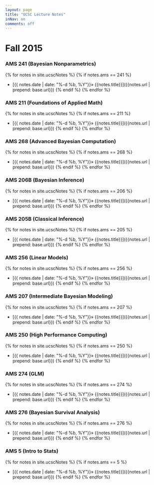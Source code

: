 ```yaml
---
layout: page
title: "UCSC Lecture Notes"
inNav: on
comments: off
---
```


# Fall 2015

### AMS 241 (Bayesian Nonparametrics)
{% for notes in site.ucscNotes %}
  {% if notes.ams == 241 %}
  - [{{ notes.date | date: "%-d %b, %Y"}}&raquo; {{notes.title}}]({{notes.url | prepend: base.url}})
  {% endif %}
{% endfor %}

### AMS 211 (Foundations of Applied Math)
{% for notes in site.ucscNotes %}
  {% if notes.ams == 211 %}
  - [{{ notes.date | date: "%-d %b, %Y"}}&raquo; {{notes.title}}]({{notes.url | prepend: base.url}})
  {% endif %}
{% endfor %}

### AMS 268 (Advanced Bayesian Computation)
{% for notes in site.ucscNotes %}
  {% if notes.ams == 268 %}
  - [{{ notes.date | date: "%-d %b, %Y"}}&raquo; {{notes.title}}]({{notes.url | prepend: base.url}})
  {% endif %}
{% endfor %}

### AMS 206B (Bayesian Inference)
{% for notes in site.ucscNotes %}
  {% if notes.ams == 206 %}
  - [{{ notes.date | date: "%-d %b, %Y"}}&raquo; {{notes.title}}]({{notes.url | prepend: base.url}})
  {% endif %}
{% endfor %}

### AMS 205B (Classical Inference)
{% for notes in site.ucscNotes %}
  {% if notes.ams == 205 %}
  - [{{ notes.date | date: "%-d %b, %Y"}}&raquo; {{notes.title}}]({{notes.url | prepend: base.url}})
  {% endif %}
{% endfor %}

### AMS 256 (Linear Models)
{% for notes in site.ucscNotes %}
  {% if notes.ams == 256 %}
  - [{{ notes.date | date: "%-d %b, %Y"}}&raquo; {{notes.title}}]({{notes.url | prepend: base.url}})
  {% endif %}
{% endfor %}

### AMS 207 (Intermediate Bayesian Modeling)
{% for notes in site.ucscNotes %}
  {% if notes.ams == 207 %}
  - [{{ notes.date | date: "%-d %b, %Y"}}&raquo; {{notes.title}}]({{notes.url | prepend: base.url}})
  {% endif %}
{% endfor %}

### AMS 250 (High Performance Computing)
{% for notes in site.ucscNotes %}
  {% if notes.ams == 250 %}
  - [{{ notes.date | date: "%-d %b, %Y"}}&raquo; {{notes.title}}]({{notes.url | prepend: base.url}})
  {% endif %}
{% endfor %}

### AMS 274 (GLM)
{% for notes in site.ucscNotes %}
  {% if notes.ams == 274 %}
  - [{{ notes.date | date: "%-d %b, %Y"}}&raquo; {{notes.title}}]({{notes.url | prepend: base.url}})
  {% endif %}
{% endfor %}

### AMS 276 (Bayesian Survival Analysis)
{% for notes in site.ucscNotes %}
  {% if notes.ams == 276 %}
  - [{{ notes.date | date: "%-d %b, %Y"}}&raquo; {{notes.title}}]({{notes.url | prepend: base.url}})
  {% endif %}
{% endfor %}

### AMS 5 (Intro to Stats)
{% for notes in site.ucscNotes %}
  {% if notes.ams == 5 %}
  - [{{ notes.date | date: "%-d %b, %Y"}}&raquo; {{notes.title}}]({{notes.url | prepend: base.url}})
  {% endif %}
{% endfor %}

<!--http://jekyllrb.com/docs/collections/-->
